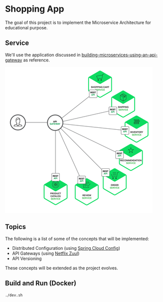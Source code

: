 # Shopping App

The goal of this project is to implement the Microservice Architecture for educational purpose.

## Service
 We'll use the application discussed in [building-microservices-using-an-api-gateway](https://www.nginx.com/blog/building-microservices-using-an-api-gateway/) as reference.

 ![diagram](api-gateway.png)

## Topics
The following is a list of some of the concepts that will be implemented:

* Distributed Configuration (using [Spring Cloud Config](https://cloud.spring.io/spring-cloud-config/))
* API Gateways (using [Netflix Zuul](https://cloud.spring.io/spring-cloud-netflix/multi/multi__router_and_filter_zuul.html))
* API Versioning

These concepts will be extended as the project evolves.

## Build and Run (Docker)
```./dev.sh```
